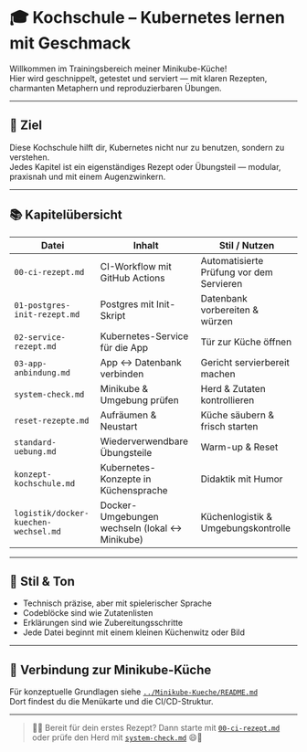 [//]: # (docs/Minikube-Restaurant/Kochschule/README.md)
# 🎓 Kochschule – Kubernetes lernen mit Geschmack

Willkommen im Trainingsbereich meiner Minikube-Küche!  
Hier wird geschnippelt, getestet und serviert — mit klaren Rezepten, charmanten Metaphern und reproduzierbaren Übungen.

---

## 🧠 Ziel

Diese Kochschule hilft dir, Kubernetes nicht nur zu benutzen, sondern zu verstehen.  
Jedes Kapitel ist ein eigenständiges Rezept oder Übungsteil — modular, praxisnah und mit einem Augenzwinkern.

---

## 📚 Kapitelübersicht

| Datei                        | Inhalt                                      | Stil / Nutzen                            |
|-----------------------------|---------------------------------------------|------------------------------------------|
| `00-ci-rezept.md`           | CI-Workflow mit GitHub Actions              | Automatisierte Prüfung vor dem Servieren |
| `01-postgres-init-rezept.md`| Postgres mit Init-Skript                    | Datenbank vorbereiten & würzen           |
| `02-service-rezept.md`      | Kubernetes-Service für die App              | Tür zur Küche öffnen                      |
| `03-app-anbindung.md`       | App ↔ Datenbank verbinden                   | Gericht servierbereit machen             |
| `system-check.md`           | Minikube & Umgebung prüfen                  | Herd & Zutaten kontrollieren             |
| `reset-rezepte.md`          | Aufräumen & Neustart                        | Küche säubern & frisch starten           |
| `standard-uebung.md`        | Wiederverwendbare Übungsteile               | Warm-up & Reset                          |
| `konzept-kochschule.md`     | Kubernetes-Konzepte in Küchensprache        | Didaktik mit Humor                       |
| `logistik/docker-kuechen-wechsel.md` | Docker-Umgebungen wechseln (lokal ↔ Minikube) | Küchenlogistik & Umgebungskontrolle      |

---

## 🧪 Stil & Ton

- Technisch präzise, aber mit spielerischer Sprache
- Codeblöcke sind wie Zutatenlisten
- Erklärungen sind wie Zubereitungsschritte
- Jede Datei beginnt mit einem kleinen Küchenwitz oder Bild

---

## 🔗 Verbindung zur Minikube-Küche

Für konzeptuelle Grundlagen siehe [`../Minikube-Kueche/README.md`](../Minikube-Kueche/README.md)  
Dort findest du die Menükarte und die CI/CD-Struktur.

---

> 👨‍🍳 Bereit für dein erstes Rezept? Dann starte mit [`00-ci-rezept.md`](00-ci-rezept.md) oder prüfe den Herd mit [`system-check.md`](system-check.md) 😄🍳
